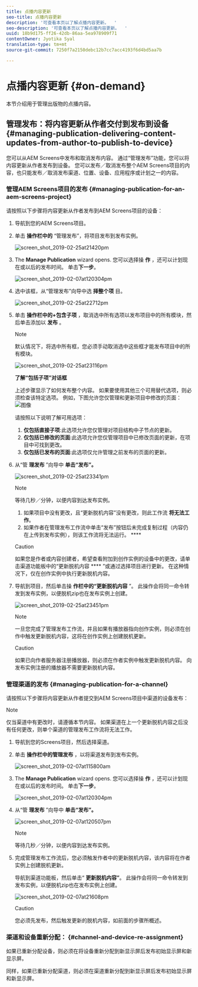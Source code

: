 ```yaml
---
title: 点播内容更新
seo-title: 点播内容更新
description: '可查看本页以了解点播内容更新。  '
seo-description: '可查看本页以了解点播内容更新。  '
uuid: 18b9d175-ff26-42db-86aa-5ea978909f71
contentOwner: Jyotika Syal
translation-type: tm+mt
source-git-commit: 7250f7a2150debc12b7cc7acc4193f6d4bd5aa7b

---
```



# 点播内容更新 {#on-demand}

本节介绍用于管理出版物的点播内容。

## 管理发布：将内容更新从作者交付到发布到设备 {#managing-publication-delivering-content-updates-from-author-to-publish-to-device}

您可以从AEM Screens中发布和取消发布内容。 通过“管理发布”功能，您可以将内容更新从作者发布到设备。 您可以发布／取消发布整个AEM Screens项目的内容，也只能发布／取消发布渠道、位置、设备、应用程序或计划之一的内容。

### 管理AEM Screens项目的发布 {#managing-publication-for-an-aem-screens-project}

请按照以下步骤将内容更新从作者发布到AEM Screens项目的设备：

1. 导航到您的AEM Screens项目。
1. 单击 **操作栏中的** “管理发布”，将项目发布到发布实例。

   ![screen_shot_2019-02-25at21420pm](assets/screen_shot_2019-02-25at21420pm.png)

1. The **Manage Publication** wizard opens. 您可以选择操 **作** ，还可以计划现在或以后的发布时间。 单击&#x200B;**下一步**。

   ![screen_shot_2019-02-07at120304pm](assets/screen_shot_2019-02-07at120304pm.png)

1. 选中该框，从“管理发布”向导中选 **择整个项** 目。

   ![screen_shot_2019-02-25at22712pm](assets/screen_shot_2019-02-25at22712pm.png)

1. 单击 **操作栏中的+包含子项** ，取消选中所有选项以发布项目中的所有模块，然后单击添加以 **发布** 。

   >[!NOTE]
   >
   >默认情况下，将选中所有框，您必须手动取消选中这些框才能发布项目中的所有模块。

   ![screen_shot_2019-02-25at23116pm](assets/screen_shot_2019-02-25at23116pm.png)

   **了解“包括子项”对话框**

   上述步骤显示了如何发布整个内容。 如果要使用其他三个可用替代选项，则必须检查该特定选项。
例如，下图允许您仅管理和更新项目中修改的页面：
   ![图像](assets/author-publish-manage.png)

   请按照以下说明了解可用选项：

   1. **仅包括直接子项**:此选项允许您仅管理对项目结构中子节点的更新。
   1. **仅包括已修改的页面**:此选项允许您仅管理项目中已修改页面的更新，在项目中可找到更改。
   1. **仅包括已发布的页面**:此选项仅允许管理之前发布的页面的更新。


1. 从“管 **理发布** ”向导中 **单击“发布”。**

   ![screen_shot_2019-02-25at23341pm](assets/screen_shot_2019-02-25at23341pm.png)

   >[!NOTE]
   >
   >等待几秒／分钟，以便内容到达发布实例。
   >
   >
   >    1. 如果项目中没有更改，且“更新脱机内容”没有更改，则此工作流 **将无法工作**。
   >    1. 如果作者在管理发布工作流中单击“发布”按钮后未完成复制过程（内容仍在上传到发布实例），则该工作流将无法运行。 ****


   > [!CAUTION]
   > 如果您是作者或内容创建者，希望查看附加到创作实例的设备中的更改，请单击渠道功能板中的“更新脱机内容 **** ”或通过选择项目进行更新。 在这种情况下，仅在创作实例中执行更新脱机内容。

1. 导航到项目，然后单击操 **作栏中的“更新脱机内容** ”。 此操作会将同一命令转发到发布实例，以便脱机zip也在发布实例上创建。

   ![screen_shot_2019-02-25at23451pm](assets/screen_shot_2019-02-25at23451pm.png)


   >[!NOTE]
   >
   >一旦您完成了管理发布工作流，并且如果有播放器指向创作实例，则必须在创作中触发更新脱机内容，这将在创作实例上创建脱机更新。

   >[!CAUTION]
   >
   >如果已向作者服务器注册播放器，则必须在作者实例中触发更新脱机内容。 向发布实例注册的播放器不需要更新脱机内容。

### 管理渠道的发布 {#managing-publication-for-a-channel}

请按照以下步骤将内容更新从作者提交到AEM Screens项目中渠道的设备发布：

>[!NOTE]
>
>仅当渠道中有更改时，请遵循本节内容。 如果渠道在上一个更新脱机内容之后没有任何更改，则单个渠道的管理发布工作流将无法工作。

1. 导航到您的Screens项目，然后选择渠道。
1. 单击 **操作栏中的管理发布** ，以将渠道发布到发布实例。

   ![screen_shot_2019-02-07at115800am](assets/screen_shot_2019-02-07at115800am.png)

1. The **Manage Publication** wizard opens. 您可以选择操 **作** ，还可以计划现在或以后的发布时间。 单击&#x200B;**下一步**。

   ![screen_shot_2019-02-07at120304pm](assets/screen_shot_2019-02-07at120304pm.png)

1. 从“管 **理发布** ”向导中 **单击“发布”。**

   ![screen_shot_2019-02-07at120507pm](assets/screen_shot_2019-02-07at120507pm.png)

   >[!NOTE]
   >
   >等待几秒／分钟，以便内容到达发布实例。

1. 完成管理发布工作流后，您必须触发作者中的更新脱机内容，该内容将在作者实例上创建脱机更新。

   导航到渠道功能板，然后单击“ **更新脱机内容”**。 此操作会将同一命令转发到发布实例，以便脱机zip也在发布实例上创建。

   ![screen_shot_2019-02-07at21608pm](assets/screen_shot_2019-02-07at21608pm.png)

   >[!CAUTION]
   >
   >您必须先发布，然后触发更新的脱机内容，如前面的步骤所概述。

### 渠道和设备重新分配： {#channel-and-device-re-assignment}

如果已重新分配设备，则必须在将设备重新分配到新显示屏后发布初始显示屏和新显示屏。

同样，如果已重新分配渠道，则必须在渠道重新分配到新显示屏后发布初始显示屏和新显示屏。